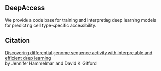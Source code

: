 ## DeepAccess
We provide a code base for training and interpreting deep learning models for predicting cell type-specific accessibility.
## Citation
[Discovering differential genome sequence activity with interpretable and efficient deep learning](https://www.biorxiv.org/content/10.1101/2021.02.26.433073v1.abstract?%3Fcollection=) <br />  by Jennifer Hammelman and David K. Gifford

